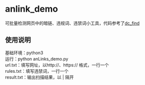 # anlink_demo
可批量检测网页中的暗链、违规词、违禁词小工具，代码参考了[dc_find](https://github.com/pp00001/dc_find)

## 使用说明

  基础环境：python3  
  运行：python anLinks_demo.py  
  url.txt：填写网址，以http://、https:// 格式，一行一个  
  rules.txt：填写违禁词，一行一个  
  result.txt：输出扫描结果，以 | 隔开  
